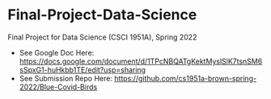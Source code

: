 # Final-Project-Data-Science
Final Project for Data Science (CSCI 1951A), Spring 2022

- See Google Doc Here: https://docs.google.com/document/d/1TPcNBQATgKektMyslSlK7tsnSM6sSpxG1-huHkbb1TE/edit?usp=sharing
- See Submission Repo Here: https://github.com/cs1951a-brown-spring-2022/Blue-Covid-Birds
